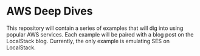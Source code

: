 # AWS Deep Dives

This repository will contain a series of examples that will dig into using popular AWS services. Each example will be paired with a blog post on the LocalStack blog. Currently, the only example is emulating SES on LocalStack.
